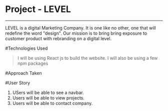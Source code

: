 # Project - LEVEL

-------------------------------------------------

LEVEL is a digital Marketing Company. It is one like no other, one that will redefine the word "design". Our mission is to bring bring exposure to customer product with rebranding on a digital level. 

#Technologies Used

>I will be using React js to build the website. I will also be using a    few npm packages

#Approach Taken


#User Story

1. USers will be able to see a navbar.
2. Users will be able to view projects.
3. Users will be able to contact company.
